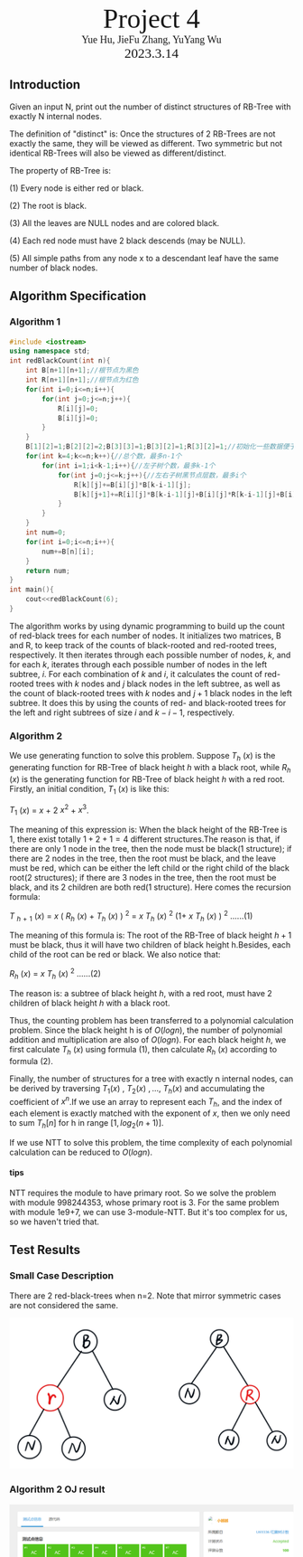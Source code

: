 <div style="margin-top:30vh">
  <center><font face="黑体" size = 100>
    Project 4 
  </font></center>
  <center><font face="黑体" size = 4>
    Yue Hu, JieFu Zhang, YuYang Wu
  </font></center>
  <center><font face="黑体" size = 5>
    2023.3.14
  </font></center>
</div> 


<div STYLE="page-break-after: always;"></div>

## Introduction

Given an input N, print out the number of distinct structures of RB-Tree with exactly N internal nodes.

The definition of "distinct" is: Once the structures of 2 RB-Trees are not exactly the same, they will be viewed as different. Two symmetric but not identical RB-Trees will also be viewed as different/distinct. 

The property of RB-Tree is:

(1) Every node is either red or black.

(2) The root is black.

(3) All the leaves are NULL nodes and are colored black.

(4) Each red node must have 2 black descends (may be NULL).

(5) All simple paths from any node x to a descendant leaf have the same number of black nodes.

## Algorithm Specification

### Algorithm 1

```C++
#include <iostream>
using namespace std;
int redBlackCount(int n){
    int B[n+1][n+1];//根节点为黑色
    int R[n+1][n+1];//根节点为红色
    for(int i=0;i<=n;i++){
        for(int j=0;j<=n;j++){
            R[i][j]=0;
            B[i][j]=0;
        }
    }
    B[1][2]=1;B[2][2]=2;B[3][3]=1;B[3][2]=1;R[3][2]=1;//初始化一些数据便于计算
    for(int k=4;k<=n;k++){//总个数，最多n-1个
        for(int i=1;i<k-1;i++){//左子树个数，最多k-1个
            for(int j=0;j<=k;j++){//左右子树黑节点层数，最多i个
                R[k][j]+=B[i][j]*B[k-i-1][j];
                B[k][j+1]+=R[i][j]*B[k-i-1][j]+B[i][j]*R[k-i-1][j]+B[i][j]*B[k-i-1][j];
            }
        }
    }
    int num=0;
    for(int i=0;i<=n;i++){
        num+=B[n][i];
    }
    return num;
}
int main(){
    cout<<redBlackCount(6);
}
```

The algorithm works by using dynamic programming to build up the count of red-black trees for each number of nodes. It initializes two matrices, B and R, to keep track of the counts of black-rooted and red-rooted trees, respectively. It then iterates through each possible number of nodes, $k$, and for each $k$, iterates through each possible number of nodes in the left subtree, $i$. For each combination of $k$ and $i$, it calculates the count of red-rooted trees with $k$ nodes and $j$ black nodes in the left subtree, as well as the count of black-rooted trees with $k$ nodes and $j+1$ black nodes in the left subtree. It does this by using the counts of red- and black-rooted trees for the left and right subtrees of size $i$ and $k-i-1$, respectively.

### Algorithm 2

We use generating function to solve this problem. Suppose $T_h$ $(x)$ is the generating function for RB-Tree of black height $h$ with a black root, while $R_h$ $(x)$ is the generating function for RB-Tree of black height $h$ with a red root.
Firstly, an initial condition, $T_1$ $(x)$ is like this:

$T_1$ $(x)$ = $x$ $+$ $2$ $x^2$ $+$ $x^3$.

The meaning of this expression is: When the black height of the RB-Tree is $1$, there exist totally $1 + 2 + 1 = 4$ different structures.The reason is that, if there are only $1$ node in the tree, then the node must be black($1$ structure); if there are $2$ nodes in the tree, then the root must be black, and the leave must be red, which can be either the left child or the right child of the black root($2$ structures); if there are $3$ nodes in the tree, then the root must be black, and its $2$ children are both red($1$ structure).
Here comes the recursion formula:

$T$ $_h$ $_+$ $_1$ $(x)$ = $x$ $($ $R_h$ $(x)$ + $T_h$ $(x)$ ) $^2$ = $x$ $T_h$ $(x)$ $^2$ $(1+$ $x$ $T_h$ $(x)$ $)$ $^2$ $......(1)$

The meaning of this formula is: The root of the RB-Tree of black height $h+1$ must be black, thus it will have two children of black height h.Besides, each child of the root can be red or black. We also notice that:

$R_h$ $(x)$ = $x$ $T_h$ $(x)$ $^2$     $......(2)$

The reason is: a subtree of black height $h$, with a red root, must have $2$ children of black height $h$ with a black root.

Thus, the counting problem has been transferred to a polynomial calculation problem. Since the black height h is of $O(logn)$, the number of polynomial addition and multiplication are also of $O(logn)$. For each black height $h$, we first calculate $T_h$ $(x)$ using formula $(1)$, then calculate $R_h$ $(x)$ according to formula $(2)$.

Finally, the number of structures for a tree with exactly n internal nodes, can be derived by traversing $T_1(x)$ $,$ $T_2(x)$ $,...,$ $T_h(x)$ and accumulating the coefficient of $x^n$.If we use an array to represent each $T_h$, and the index of each element is exactly matched with the exponent of $x$, then we only need to sum $T_h[n]$ for h in range $[1,log_2(n+1)]$.

If we use NTT to solve this problem, the time complexity of each polynomial calculation can be reduced to $O(logn)$.

#### tips

NTT requires the module to have primary root. So we solve the problem with module 998244353, whose primary root is 3. For the same problem with module 1e9+7, we can use 3-module-NTT. But it's too complex for us, so we haven't tried that.

## Test Results

### Small Case Description

There are 2 red-black-trees when n=2. Note that mirror symmetric cases are not considered the same.

![img](E57177E22CAAF5653A25BA35DEFE94C3.png)

### Algorithm 2 OJ result

![](2023-05-03-12-16-25.png)

## Analysis

### Algorithm 1

The time complexity of this algorithm is $O($ $n^3$ $)$, since it involves three nested loops, each of which iterates up to n times. The space complexity is also $O($ $n^2$ $)$, since it uses two matrices of size $n+1$ by $n+1$.

### Algotithm 2

The optimal time complexity of this algorithm is $O(n$ $(logn)$ $^2$ $)$. The number of polynomial multiplication is $O(logn)$, while using NTT method, we can make the time complexity of each multiplication as $O(nlogn)$. The product of these two factors is  $O(n$ $(logn)$ $^2$ $)$.

## Declaration

I hereby declare that all the work done in this project is of my independent effort.
